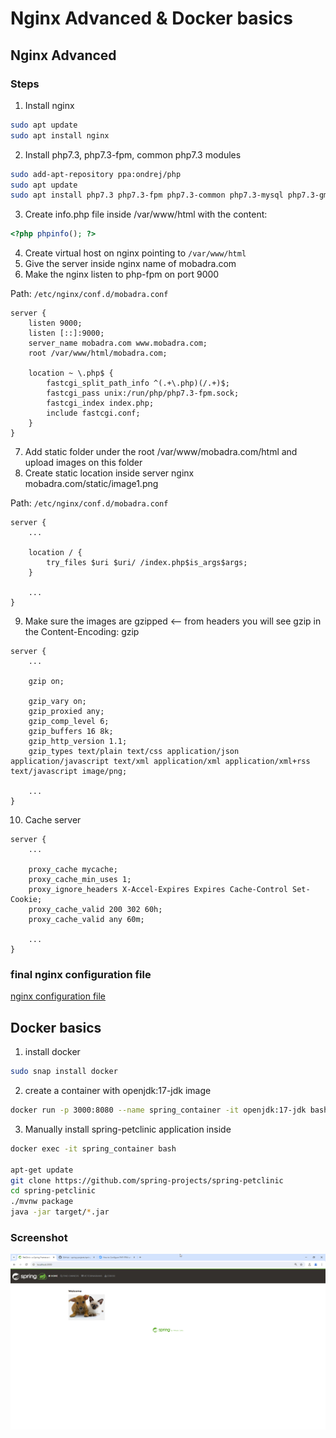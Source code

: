 # Nginx Advanced & Docker basics

## Nginx Advanced

### Steps

1. Install nginx 

```bash
sudo apt update
sudo apt install nginx
```

2. Install php7.3, php7.3-fpm, common php7.3 modules 

```bash
sudo add-apt-repository ppa:ondrej/php
sudo apt update
sudo apt install php7.3 php7.3-fpm php7.3-common php7.3-mysql php7.3-gmp php7.3-curl php7.3-intl php7.3-mbstring php7.3-xmlrpc php7.3-gd php7.3-xml php7.3-cli php7.3-zip
```

3. Create info.php file inside /var/www/html with the content:

```php
<?php phpinfo(); ?>
```

4. Create virtual host on nginx pointing to `/var/www/html`
5. Give the server inside nginx name of mobadra.com
6. Make the nginx listen to php-fpm on port 9000

Path: `/etc/nginx/conf.d/mobadra.conf`

```nginx
server {
    listen 9000;
    listen [::]:9000;
    server_name mobadra.com www.mobadra.com;
    root /var/www/html/mobadra.com;

    location ~ \.php$ {
        fastcgi_split_path_info ^(.+\.php)(/.+)$;
        fastcgi_pass unix:/run/php/php7.3-fpm.sock;
        fastcgi_index index.php;
        include fastcgi.conf;
    }
}
```

7. Add static folder under the root /var/www/mobadra.com/html and upload images on this folder 
8. Create static location inside server nginx mobadra.com/static/image1.png

Path: `/etc/nginx/conf.d/mobadra.conf`

```nginx
server {
    ...

    location / {
        try_files $uri $uri/ /index.php$is_args$args;
    }

    ...
}
```

9. Make sure the images are gzipped <-- from headers you will see gzip in the Content-Encoding: gzip 

```nginx
server {
    ...

    gzip on;

    gzip_vary on;
    gzip_proxied any;
    gzip_comp_level 6;
    gzip_buffers 16 8k;
    gzip_http_version 1.1;
    gzip_types text/plain text/css application/json application/javascript text/xml application/xml application/xml+rss text/javascript image/png;

    ...
}
```

10. Cache server

```nginx
server {
    ...

    proxy_cache mycache;
    proxy_cache_min_uses 1;
    proxy_ignore_headers X-Accel-Expires Expires Cache-Control Set-Cookie; 
    proxy_cache_valid 200 302 60h;
    proxy_cache_valid any 60m;

    ...
}
```

### final nginx configuration file

[nginx configuration file](nginx-task/mobadra.conf)

## Docker basics

1. install docker

```bash
sudo snap install docker
```

2. create a container with openjdk:17-jdk image

```bash
docker run -p 3000:8080 --name spring_container -it openjdk:17-jdk bash
```

3. Manually install spring-petclinic application inside

```bash
docker exec -it spring_container bash

apt-get update
git clone https://github.com/spring-projects/spring-petclinic
cd spring-petclinic
./mvnw package
java -jar target/*.jar
```

### Screenshot

![Screenshot](spring-petclinic/img2.png)